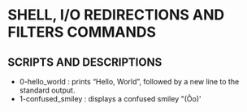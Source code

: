 # SHELL, I/O REDIRECTIONS AND FILTERS COMMANDS

## SCRIPTS AND DESCRIPTIONS
- 0-hello_world : prints “Hello, World”, followed by a new line to the standard output.
- 1-confused_smiley : displays a confused smiley "(Ôo)'

